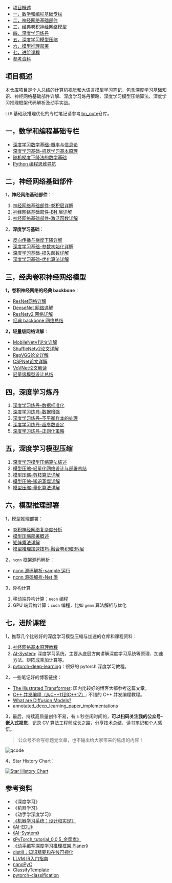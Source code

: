 - [项目概述](#项目概述)
- [一，数学和编程基础专栏](#一数学和编程基础专栏)
- [二，神经网络基础部件](#二神经网络基础部件)
- [三，经典卷积神经网络模型](#三经典卷积神经网络模型)
- [四，深度学习炼丹](#四深度学习炼丹)
- [五，深度学习模型压缩](#五深度学习模型压缩)
- [六，模型推理部署](#六模型推理部署)
- [七，进阶课程](#七进阶课程)
- [参考资料](#参考资料)

## 项目概述

本仓库项目是个人总结的计算机视觉和大语言模型学习笔记，包含深度学习基础知识、神经网络基础部件详解、深度学习炼丹策略、深度学习模型压缩算法、深度学习推理框架代码解析及动手实战。

`LLM` 基础及推理优化的专栏笔记请参考[llm_note](https://github.com/HarleysZhang/llm_note)仓库。

## 一，数学和编程基础专栏

- [深度学习数学基础-概率与信息论](./1-math_ml_basic/深度学习数学基础-概率与信息论.md)
- [深度学习基础-机器学习基本原理](./1-math_ml_basic/深度学习基础-机器学习基本原理.md)
- [随机梯度下降法的数学基础](./1-math_ml_basic/随机梯度下降法的数学基础.md)
- [Python 编程思维导航](./1-math_ml_basic/python_learn_xmind)

## 二，神经网络基础部件

1，**神经网络基础部件**：

1. [神经网络基础部件-卷积层详解](./2-deep_learning_basic/神经网络基础部件-卷积层详解.md)
2. [神经网络基础部件-BN 层详解](./2-deep_learning_basic/神经网络基础部件-BN层详解.md)
3. [神经网络基础部件-激活函数详解](./2-deep_learning_basic/神经网络基础部件-激活函数详解.md)

2，**深度学习基础**：

- [反向传播与梯度下降详解](2-deep_learning_basic/反向传播与梯度下降详解.md)
- [深度学习基础-参数初始化详解](./2-deep_learning_basic/深度学习基础-参数初始化详解.md)
- [深度学习基础-损失函数详解](./2-deep_learning_basic/深度学习基础-损失函数详解.md)
- [深度学习基础-优化算法详解](./2-deep_learning_basic/深度学习基础-优化算法详解.md)

## 三，经典卷积神经网络模型

**1，卷积神经网络的经典 backbone**：

- [ResNet网络详解](3-classic_backbone/ResNet网络详解.md)
- [DenseNet 网络详解](3-classic_backbone/DenseNet论文解读.md)
- [ResNetv2 网络详解](3-classic_backbone/ResNetv2论文解读.md)
- [经典 backbone 网络总结](3-classic_backbone/经典backbone总结.md)

**2，轻量级网络详解**：

- [MobileNetv1论文详解](3-classic_backbone/efficient_cnn/MobileNetv1论文详解.md)
- [ShuffleNetv2论文详解](3-classic_backbone/efficient_cnn/ShuffleNetv2论文详解.md)
- [RepVGG论文详解](3-classic_backbone/efficient_cnn/RepVGG论文详解.md)
- [CSPNet论文详解](3-classic_backbone/efficient_cnn/CSPNet论文详解.md)
- [VoVNet论文解读](3-classic_backbone/efficient_cnn/VoVNet论文解读.md)
- [轻量级模型设计总结](5-model_compression/模型压缩-轻量化网络总结.md)

## 四，深度学习炼丹

1. [深度学习炼丹-数据标准化](./4-deep_learning_alchemy/深度学习炼丹-数据标准化.md)
2. [深度学习炼丹-数据增强](./4-deep_learning_alchemy/深度学习炼丹-数据增强.md)
3. [深度学习炼丹-不平衡样本的处理](./4-deep_learning_alchemy/深度学习炼丹-不平衡样本的处理.md)
4. [深度学习炼丹-超参数设定](./4-deep_learning_alchemy/深度学习炼丹-超参数调整.md)
5. [深度学习炼丹-正则化策略](./4-deep_learning_alchemy/深度学习炼丹-正则化策略.md)

## 五，深度学习模型压缩

1. [深度学习模型压缩算法综述](./5-model_compression/深度学习模型压缩方法概述.md)
2. [模型压缩-轻量化网络设计与部署总结](./5-model_compression/模型压缩-轻量化网络详解.md)
3. [模型压缩-剪枝算法详解](./5-model_compression/模型压缩-剪枝算法详解.md)
4. [模型压缩-知识蒸馏详解](./5-model_compression/模型压缩-知识蒸馏详解.md)
5. [模型压缩-量化算法详解](./5-model_compression/模型压缩-量化算法概述.md)

## 六，模型推理部署

1，模型推理部署：

- [卷积神经网络复杂度分析](./6-model_deploy/卷积神经网络复杂度分析.md)
- [模型压缩部署概述](./6-model_deploy/模型压缩部署概述.md)
- [矩阵乘法详解](./6-model_deploy/卷积算法优化.md)
- [模型推理加速技巧-融合卷积和BN层](./6-model_deploy/模型推理加速技巧-融合卷积和BN层.md)

2，`ncnn` 框架源码解析：

- [ncnn 源码解析-sample 运行](5-model_deploy/ncnn源码解析-sample运行.md)
- [ncnn 源码解析-Net 类](5-model_deploy/ncnn源码解析-Net类.md)

3，异构计算

1. 移动端异构计算：`neon` 编程
2. GPU 端异构计算：`cuda` 编程，比如 `gemm` 算法解析与优化


## 七，进阶课程

1，推荐几个比较好的深度学习模型压缩与加速的仓库和课程资料：

1. [神经网络基本原理教程](https://github.com/microsoft/ai-edu/blob/master/%E5%9F%BA%E7%A1%80%E6%95%99%E7%A8%8B/A2-%E7%A5%9E%E7%BB%8F%E7%BD%91%E7%BB%9C%E5%9F%BA%E6%9C%AC%E5%8E%9F%E7%90%86/%E7%AC%AC8%E6%AD%A5%20-%20%E5%8D%B7%E7%A7%AF%E7%A5%9E%E7%BB%8F%E7%BD%91%E7%BB%9C/17.1-%E5%8D%B7%E7%A7%AF%E7%9A%84%E5%89%8D%E5%90%91%E8%AE%A1%E7%AE%97%E5%8E%9F%E7%90%86.md)
2. [AI-System](https://microsoft.github.io/AI-System/): 深度学习系统，主要从底层方向讲解深度学习系统等原理、加速方法、矩阵成乘加计算等。
3. [pytorch-deep-learning](https://github.com/mrdbourke/pytorch-deep-learning)：很好的 pytorch 深度学习教程。

2，一些笔记好的博客链接：

- [The Illustrated Transformer](http://jalammar.github.io/illustrated-transformer/): 国内比较好的博客大都参考这篇文章。
- [C++ 并发编程（从C++11到C++17）](https://paul.pub/cpp-concurrency/): 不错的 C++ 并发编程教程。
- [What are Diffusion Models?](https://lilianweng.github.io/posts/2021-07-11-diffusion-models/)
- [annotated_deep_learning_paper_implementations](https://github.com/labmlai/annotated_deep_learning_paper_implementations)

3，最后，持续高质量创作不易，有 `5` 秒空闲时间的，**可以扫码关注我的公众号-嵌入式视觉**，记录 CV 算法工程师成长之路，分享技术总结、读书笔记和个人感悟。
> 公众号不会写标题党文章，也不输出给大家带来的焦虑的内容！

![qcode](images/others/qcode.png)

4，Star History Chart：

[![Star History Chart](https://api.star-history.com/svg?repos=HarleysZhang/deep_learning_system&type=Date)](https://star-history.com/#HarleysZhang/deep_learning_system&Date)

## 参考资料

- 《深度学习》
- 《机器学习》
- 《动手学深度学习》
- [《机器学习系统：设计和实现》](https://openmlsys.github.io/index.html)
- [《AI-EDU》](https://ai-edu.openai.wiki/%E5%9F%BA%E7%A1%80%E6%95%99%E7%A8%8B/index.html)
- [《AI-System》](https://github.com/microsoft/AI-System/tree/main/Textbook)
- [《PyTorch_tutorial_0.0.5_余霆嵩》](https://github.com/TingsongYu/PyTorch_Tutorial)
- [《动手编写深度学习推理框架 Planer》](https://github.com/Image-Py/planer)
- [distill：知识精要和在线可视化](https://distill.pub/)
- [LLVM IR入门指南](https://github.com/Evian-Zhang/llvm-ir-tutorial)
- [nanoPyC](https://github.com/vesuppi/nanoPyC/tree/master)
- [ClassifyTemplate](https://github.com/Yale1417/ClassifyTemplate)
- [pytorch-classification](https://github.com/bearpaw/pytorch-classification)

